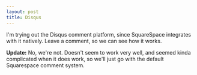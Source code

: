```yaml
---
layout: post
title: Disqus
---
```


I'm trying out the Disqus comment platform, since SquareSpace integrates with
it natively. Leave a comment, so we can see how it works.

**Update:** No, we're not. Doesn't seem to work very well, and seemed kinda
complicated when it does work, so we'll just go with the default Squarespace
comment system.